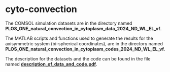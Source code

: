 # cyto-convection
The COMSOL simulation datasets are in the directory named **PLOS_ONE_natural_convection_in_cytoplasm_data_2024_ND_WL_EL_vf**.

The MATLAB scripts and functions used to generate the results for the axisymmetric system (bi-spherical coordinates), are in the directory named **PLOS_ONE_natural_convection_in_cytoplasm_codes_2024_ND_WL_EL_vf**.

The description for the datasets and the code can be found in the file named <a href="https://github.com/nd519/cyto-convection-test/blob/main/readme_PLOS_ONE_data_code.pdf" target="_blank">**description_of_data_and_code.pdf**</a>.
